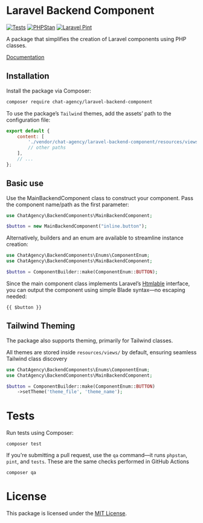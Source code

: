 # Laravel Backend Component

[![Tests](https://github.com/Chat-Agency/laravel-backend-component/actions/workflows/run-tests.yml/badge.svg)](https://github.com/Chat-Agency/laravel-backend-component/actions/workflows/run-tests.yml) [![PHPStan](https://github.com/Chat-Agency/laravel-backend-component/actions/workflows/phpstan.yml/badge.svg)](https://github.com/Chat-Agency/laravel-backend-component/actions/workflows/phpstan.yml) [![Laravel Pint](https://github.com/Chat-Agency/laravel-backend-component/actions/workflows/fix-php-code-style-issues.yml/badge.svg)](https://github.com/Chat-Agency/laravel-backend-component/actions/workflows/fix-php-code-style-issues.yml)

A package that simplifies the creation of Laravel components using PHP classes.

[Documentation](https://github.com/Chat-Agency/backend-component-docs)

## Installation

Install the package via Composer:

```bash
composer require chat-agency/laravel-backend-component
```
To use the package’s `Tailwind` themes, add the assets’ path to the configuration file:

```javascript
export default {
    content: [
        './vendor/chat-agency/laravel-backend-component/resources/views/**/*.blade.php', // <- this line
        // other paths
    ],
    // ...
};
```

## Basic use

Use the MainBackendComponent class to construct your component. Pass the component name/path as the first parameter:

```php
use ChatAgency\BackendComponents\MainBackendComponent;

$button = new MainBackendComponent("inline.button");
```
Alternatively, builders and an enum are available to streamline instance creation:

```php
use ChatAgency\BackendComponents\Enums\ComponentEnum;
use ChatAgency\BackendComponents\MainBackendComponent;

$button = ComponentBuilder::make(ComponentEnum::BUTTON);
```
Since the main component class implements Laravel’s [Htmlable](https://laravel.com/api/8.x/Illuminate/Contracts/Support/Htmlable.html) interface, you can output the component using simple Blade syntax—no escaping needed:

```blade
{{ $button }}
```

## Tailwind Theming

The package also supports theming, primarily for Tailwind classes.

All themes are stored inside `resources/views/` by default, ensuring seamless Tailwind class discovery

```php
use ChatAgency\BackendComponents\Enums\ComponentEnum;
use ChatAgency\BackendComponents\MainBackendComponent;

$button = ComponentBuilder::make(ComponentEnum::BUTTON)
    ->setTheme('theme_file', 'theme_name');
```

# Tests

Run tests using Composer:

```
composer test
```

If you're submitting a pull request, use the `qa` command—it runs `phpstan`, `pint`, and `tests`. These are the same checks performed in GitHub Actions

```
composer qa 
```

# License

This package is licensed under the [MIT License](https://choosealicense.com/licenses/mit/#).
